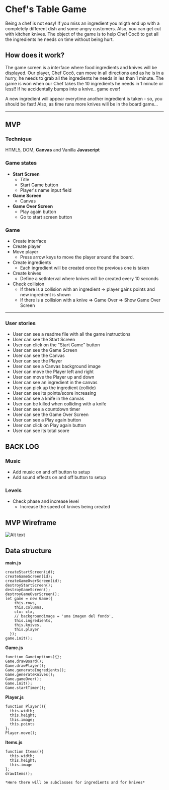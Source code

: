 # Chef's Table Game 
Being a chef is not easy! If you miss an ingredient you migth end up with a completely different dish and some angry customers. Also, you can get cut with kitchen knives. The object of the game is to help Chef Cocô to get all the ingredients he needs on time without being hurt.

## How does it work?
The game screen is a interface where food ingredients and knives will be displayed. Our player, Chef Cocô, can move in all directions and as he is in a hurry, he needs to grab all the ingredients he needs in les than 1 minute. The game is won when our Chef takes the 10 ingredients he needs in 1 minute or less!! If he accidentally bumps into a knive.. game over!

A new ingredient will appear everytime another ingredient is taken - so, you should be fast! Also, as time runs more knives will be in the board game...

* * *
## MVP
### Technique
HTML5, DOM, **Canvas** and Vanilla **Javascript**

### Game states
* __Start Screen__
  * Title
  * Start Game button
  * Player's name input field
* __Game Screen__
  * Canvas
* __Game Over Screen__
  * Play again button
  * Go to start screen button

### Game
* Create interface
* Create player
* Move player
  * Press arrow keys to move the player around the board.
* Create ingredients
  * Each ingredient will be created once the previous one is taken
* Create knives
  * Define a setInterval where knives will be created every 10 seconds
* Check collision
  * If there is a collision with an ingredient => player gains points and new ingredient is shown
  * If there is a collision with a knive => Game Over => Show Game Over Screen
* * *

### User stories
- User can see a readme file with all the game instructions
- User can see the Start Screen
- User can click on the "Start Game" button
- User can see the Game Screen
- User can see the Canvas
- User can see the Player
- User can see a Canvas background image
- User can move the Player left and right
- User can move the Player up and down
- User can see an ingredient in the canvas
- User can pick up the ingredient (collide)
- User can see its points/score increasing
- User can see a knife in the canvas
- User can be killed when colliding with a knife
- User can see a countdown timer
- User can see the Game Over Screen
- User can see a Play again button
- User can click on Play again button
- User can see its total score

## BACK LOG
### Music
* Add music on and off button to setup
* Add sound effects on and off button to setup
### Levels
* Check phase and increase level
  * Increase the speed of knives being created 

## MVP Wireframe

![Alt text](https://s3.amazonaws.com/assets.mockflow.com/app/wireframepro/company/Cc59c887c2a9c4f55be8f2d746ee41db0/projects/Md053a6749e754823bb8b8173fa39a3d81604153255273/pages/d687c4b2f7b34f02999f4d2cb430a3c4/image/d687c4b2f7b34f02999f4d2cb430a3c4.png "Chef's Table Wireframe")

## Data structure
__main.js__
````
createStartScreen(id);
createGameScreen(id);
createGameOverScreen(id);
destroyStartScreen();
destroyGameScreen();
destroyGameOverScreen();
let game = new Game({
    this.rows,
    this.columns,
    ctx: ctx,
    // backgroundimage = 'una imagen del fondo',
    this.ingredients,
    this.knives,
    this.player
  });
game.init();
````
__Game.js__
````
function Game(options){};
Game.drawBoard();
Game.drawPlayer();
Game.generateIngredients();
Game.generateKnives();
Game.gameOver();
Game.init();
Game.startTimer();
````
__Player.js__
````
function Player(){
  this.width;
  this.height;
  this.image;
  this.points
};
Player.move();
````
__Items.js__
````
function Items(){
  this.width;
  this.height;
  this.image
};
drawItems();

*Here there will be subclasses for ingredients and for knives*
````  
